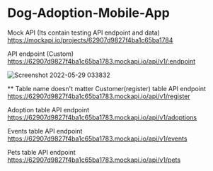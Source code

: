 # Dog-Adoption-Mobile-App

Mock API (Its contain testing API endpoint and data)
https://mockapi.io/projects/62907d9827f4ba1c65ba1784

API endpoint (Custom)
https://62907d9827f4ba1c65ba1783.mockapi.io/api/v1/:endpoint

![Screenshot 2022-05-29 033832](https://user-images.githubusercontent.com/62234623/170844293-0a6613cf-97ee-4b01-9e95-d140054013db.jpg)

** Table name doesn't matter
Customer(register) table API endpoint
https://62907d9827f4ba1c65ba1783.mockapi.io/api/v1/register

Adoption table API endpoint
https://62907d9827f4ba1c65ba1783.mockapi.io/api/v1/adoptions

Events table API endpoint
https://62907d9827f4ba1c65ba1783.mockapi.io/api/v1/events

Pets table API endpoint
https://62907d9827f4ba1c65ba1783.mockapi.io/api/v1/pets
